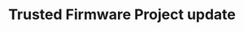 ---
categories:
- bkk19
description: Hosted by the Board chairs for the Trusted Firmware community project,
  this will be an update of development progress for Trusted Firmware M and Trusted
  Firmware A
image:
  featured: 'true'
  path: /assets/images/featured-images/bkk19/BKK19-216.png
session_attendee_num: '12'
session_id: BKK19-216
session_room: Session Room 3 (Lotus 10)
session_slot:
  end_time: '2019-04-02 12:50:00'
  start_time: '2019-04-02 12:00:00'
session_speakers:
- speaker_bio: N/A
  speaker_company: Linaro
  speaker_image: /assets/images/speakers/bkk19/david-zinman.jpg
  speaker_location: ''
  speaker_name: David Zinman
  speaker_position: Senior Program Manager
  speaker_username: david.zinman
- speaker_bio: Chariman of the Board for the Trusted Firmware project.<br />Snr Software
    Technology Manager responsible for Linux Kernel & KVM and Open Source Firmware
    (Trusted Firmware, UEFI, SCP).
  speaker_company: Arm
  speaker_image: /assets/images/speakers/bkk19/matteo-carlini.jpg
  speaker_location: ''
  speaker_name: Matteo Carlini
  speaker_position: Senior Software Technology Manager
  speaker_username: matteo.carlini
session_track: Open Source Development
tag: session
tags:
- Open Source Development
- Linux Kernel
- Networking
title: Trusted Firmware Project update
---